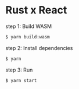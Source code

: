 # Rust x React

step 1: Build WASM

```bash
$ yarn build:wasm
```

step 2: Install dependencies

```bash
$ yarn
```

step 3: Run

```bash
$ yarn start
```
